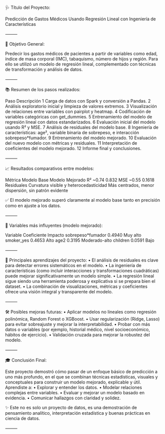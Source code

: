 

🩺 Título del Proyecto:

Predicción de Gastos Médicos Usando Regresión Lineal con Ingeniería de Características

⸻

🎯 Objetivo General:

Predecir los gastos médicos de pacientes a partir de variables como edad, índice de masa corporal (IMC), tabaquismo, número de hijos y región. Para ello se utilizó un modelo de regresión lineal, complementado con técnicas de transformación y análisis de datos.

⸻

📚 Resumen de los pasos realizados:

Paso	Descripción
1	Carga de datos con Spark y conversión a Pandas.
2	Análisis exploratorio inicial y limpieza de valores extremos.
3	Visualización de relaciones entre variables con pairplot y heatmap.
4	Codificación de variables categóricas con get_dummies.
5	Entrenamiento del modelo de regresión lineal con datos estandarizados.
6	Evaluación inicial del modelo usando R² y MSE.
7	Análisis de residuales del modelo base.
8	Ingeniería de características: age², variable binaria de sobrepeso, e interacción sobrepeso*fumador.
9	Entrenamiento del modelo mejorado.
10	Evaluación del nuevo modelo con métricas y residuales.
11	Interpretación de coeficientes del modelo mejorado.
12	Informe final y conclusiones.


⸻

📈 Resultados comparativos entre modelos:

Métrica	Modelo Base	Modelo Mejorado
R²	~0.74	0.832
MSE	~0.55	0.1618
Residuales	Curvatura visible y heterocedasticidad	Más centrados, menor dispersión, sin patrón evidente

✅ El modelo mejorado superó claramente al modelo base tanto en precisión como en ajuste a los datos.

⸻

📌 Variables más influyentes (modelo mejorado):

Variable	Coeficiente	Impacto
sobrepeso*fumador	0.4940	Muy alto
smoker_yes	0.4653	Alto
age2	0.3195	Moderado-alto
children	0.0591	Bajo


⸻

🧠 Principales aprendizajes del proyecto:
	•	El análisis de residuales es clave para detectar errores sistemáticos en el modelo.
	•	La ingeniería de características (como incluir interacciones y transformaciones cuadráticas) puede mejorar significativamente un modelo simple.
	•	La regresión lineal sigue siendo una herramienta poderosa y explicativa si se prepara bien el dataset.
	•	La combinación de visualizaciones, métricas y coeficientes ofrece una visión integral y transparente del modelo.

⸻

🛠️ Posibles mejoras futuras:
	•	Aplicar modelos no lineales como regresión polinómica, Random Forest o XGBoost.
	•	Usar regularización (Ridge, Lasso) para evitar sobreajuste y mejorar la interpretabilidad.
	•	Probar con más datos o variables (por ejemplo, historial médico, nivel socioeconómico, hábitos de ejercicio).
	•	Validación cruzada para mejorar la robustez del modelo.

⸻

🎓 Conclusión Final:

Este proyecto demostró cómo pasar de un enfoque básico de predicción a uno más profundo, en el que se combinan técnicas estadísticas, visuales y conceptuales para construir un modelo mejorado, explicable y útil. Aprendiste a:
	•	Explorar y entender los datos.
	•	Modelar relaciones complejas entre variables.
	•	Evaluar y mejorar un modelo basado en evidencia.
	•	Comunicar hallazgos con claridad y solidez.

✨ Este no es solo un proyecto de datos, es una demostración de pensamiento analítico, interpretación estadística y buenas prácticas en ciencia de datos.

⸻

